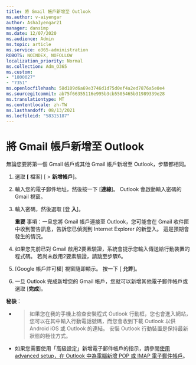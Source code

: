```yaml
---
title: 將 Gmail 帳戶新增至 Outlook
ms.author: v-aiyengar
author: AshaIyengar21
manager: dansimp
ms.date: 12/07/2020
ms.audience: Admin
ms.topic: article
ms.service: o365-administration
ROBOTS: NOINDEX, NOFOLLOW
localization_priority: Normal
ms.collection: Adm_O365
ms.custom:
- "1800027"
- "7351"
ms.openlocfilehash: 58d109d6a69e3746d1d75d0ef4a2ed7876a5e0e4
ms.sourcegitcommit: ab75f66355116e995b3cb5505465b31989339e28
ms.translationtype: MT
ms.contentlocale: zh-TW
ms.lasthandoff: 08/13/2021
ms.locfileid: "58315187"
---
```

# <a name="add-a-gmail-account-to-outlook"></a>將 Gmail 帳戶新增至 Outlook

無論您要將第一個 Gmail 帳戶或其他 Gmail 帳戶新增至 Outlook，步驟都相同。

1. 選取 **[** 檔案] [  >  **新增帳戶**]。
1. 輸入您的電子郵件地址，然後按一下 [**連線**]。 Outlook 會啟動輸入密碼的 Gmail 視窗。 
1. 輸入密碼，然後選取 [登 **入**]。

    **重要** 事項：一旦您將 Gmail 帳戶連接至 Outlook，您可能會在 Gmail 收件匣中收到警告訊息，告訴您已偵測到 Internet Explorer 的新登入。 這是預期會發生的情況。

4. 如果您先前已對 Gmail 啟用2要素驗證，系統會提示您輸入傳送給行動裝置的程式碼。 若尚未啟用2要素驗證，請跳至步驟6。
1. [Google 帳戶許可權] 視窗隨即顯示。 按一下 [ **允許**]。
1. 一旦 Outlook 完成新增您的 Gmail 帳戶，您就可以新增其他電子郵件帳戶或選取 [**完成**]。

**秘訣**：
- > 如果您在我的手機上檢查安裝程式 Outlook 行動框，您也會進入網站，您可以在其中輸入行動電話號碼，而您會收到下載 Outlook 以供 Android iOS 或 Outlook 的連結。 安裝 Outlook 行動裝置是保持最新狀態的極佳方式。
- 如果您需要使用「高級設定」新增電子郵件帳戶的指示，請參閱[使用 advanced setup，在 Outlook 中為電腦新增 POP 或 IMAP 電子郵件帳戶](https://support.microsoft.com/office/change-or-update-email-account-settings-in-outlook-for-windows-560a9065-3c3a-4ec5-a24f-cdb9a8d622a2#bkmk_advanced)。
